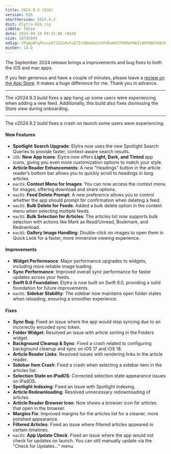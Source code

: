 ```yaml
---
title: 2024.9.3 (626)
version: 626
shortVersion: 2024.9.3
dist: Elytra-626.zip
isBeta: false
date: 2024-09-18 08:31:00 +0530
size: 18792949
edSig: YPg6pBfqPUcnyE7JZ2uPwTuE71v5BmeUu2nXFXRaKGTFR9RmTHUIc6hPOWI4UE407+zi6kFzonfKDtNTEmIqCg==
minVer: 14.0
---
```


The September 2024 release brings a improvements and bug fixes to both the iOS and mac apps.

If you feel generous and have a couple of minutes, please leave a [review on the App Store](https://apps.apple.com/app/id1433266971?action=write-review). It makes a huge difference for me. Thank you in advance.

---

The v2024.9.3 build fixes a app hang up some users were experiencing when adding a new feed. Additionally, this build also fixes dismissing the Store view during onboarding.

---

The v2024.9.2 build fixes a crash on launch some users were experiencing.

#### New Features
- **Spotlight Search Upgrade**: Elytra now uses the new Spotlight Search Queries to provide faster, context-aware search results.
- `iOS`: **New App Icons**: Elytra now offers **Light, Dark, and Tinted** app icons, giving you even more customization options to match your style.
- **Article Reader Enhancements**: A new "Headings" button in the article reader’s bottom bar allows you to quickly scroll to headings in long articles.
- `macOS`: **Context Menu for Images**: You can now access the context menu for images, offering download and share options.
- `macOS`: **Feed Delete Prompt**: A new preference allows you to control whether the app should prompt for confirmation when deleting a feed.
- `macOS`: **Bulk Delete for Feeds**: Added a bulk delete option in the context menu when selecting multiple feeds.
- `macOS`: **Bulk Selection for Articles**: The articles list now supports bulk selection with actions like Mark as Read/Unread, Bookmark, and Redownload.
- `macOS`: **Gallery Image Handling**: Double-click on images to open them in Quick Look for a faster, more immersive viewing experience.

#### Improvements
- **Widget Performance**: Major performance upgrades to widgets, including more reliable image loading.
- **Sync Performance**: Improved overall sync performance for faster updates across your feeds.
- **Swift 6.0 Foundation**: Elytra is now built on Swift 6.0, providing a solid foundation for future improvements.
- `macOS`: **Sidebar Stability**: The sidebar now maintains open folder states when reloading, ensuring a smoother experience.
  
#### Fixes
- **Sync Bug**: Fixed an issue where the app would stop syncing due to an incorrectly encoded sync token.
- **Folder Widget**: Resolved an issue with article sorting in the Folders widget.
- **Background Cleanup & Sync**: Fixed a crash related to configuring background cleanup and sync on iOS 17 and iOS 18.
- **Article Reader Links**: Resolved issues with rendering links in the article reader.
- **Sidebar Item Crash**: Fixed a crash when selecting a sidebar item in the articles list.
- **Selection State on iPadOS**: Corrected selection state appearance issues on iPadOS.
- **Spotlight Indexing**: Fixed an issue with Spotlight indexing.
- **Article Redownloading**: Resolved unnecessary redownloading of articles.
- **Article Reader Browser Icon**: Now shows a browser icon for articles that open in the browser.
- **Margins Fix**: Improved margins for the articles list for a cleaner, more polished appearance.
- **Filtered Articles**: Fixed an issue where filtered articles appeared in certain timelines.
- `macOS`: **App Update Check**: Fixed an issue where the app would not check for updates on launch. You can still manually update via the "Check for Updates..." menu.